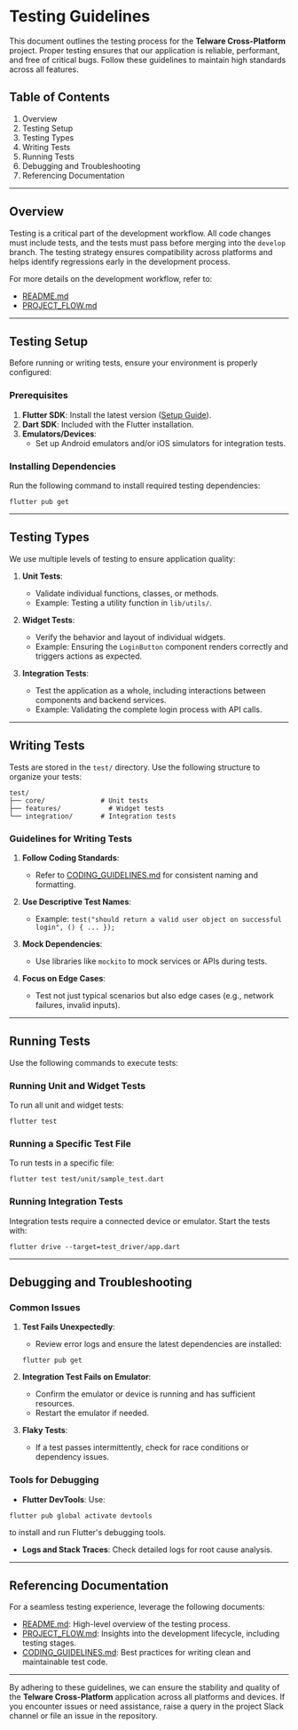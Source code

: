 # Testing Guidelines

This document outlines the testing process for the **Telware Cross-Platform** project. Proper testing ensures that our application is reliable, performant, and free of critical bugs. Follow these guidelines to maintain high standards across all features.

## Table of Contents

1. Overview  
2. Testing Setup  
3. Testing Types  
4. Writing Tests  
5. Running Tests  
6. Debugging and Troubleshooting  
7. Referencing Documentation  

---

## Overview

Testing is a critical part of the development workflow. All code changes must include tests, and the tests must pass before merging into the `develop` branch. The testing strategy ensures compatibility across platforms and helps identify regressions early in the development process.

For more details on the development workflow, refer to:
- [README.md](../README.md#testing)
- [PROJECT_FLOW.md](PROJECT_FLOW.md)

---

## Testing Setup

Before running or writing tests, ensure your environment is properly configured:

### Prerequisites

1. **Flutter SDK**: Install the latest version ([Setup Guide](https://docs.flutter.dev/get-started/install)).
2. **Dart SDK**: Included with the Flutter installation.
3. **Emulators/Devices**:
   - Set up Android emulators and/or iOS simulators for integration tests.

### Installing Dependencies

Run the following command to install required testing dependencies:
```
flutter pub get
```

---

## Testing Types

We use multiple levels of testing to ensure application quality:

1. **Unit Tests**:
   - Validate individual functions, classes, or methods.
   - Example: Testing a utility function in `lib/utils/`.

2. **Widget Tests**:
   - Verify the behavior and layout of individual widgets.
   - Example: Ensuring the `LoginButton` component renders correctly and triggers actions as expected.

3. **Integration Tests**:
   - Test the application as a whole, including interactions between components and backend services.
   - Example: Validating the complete login process with API calls.

---

## Writing Tests

Tests are stored in the `test/` directory. Use the following structure to organize your tests:

```
test/
├── core/              # Unit tests
├── features/            # Widget tests
└── integration/       # Integration tests
```

### Guidelines for Writing Tests

1. **Follow Coding Standards**:
   - Refer to [CODING_GUIDELINES.md](CODING_GUIDELINES.md) for consistent naming and formatting.
   
2. **Use Descriptive Test Names**:
   - Example: `test("should return a valid user object on successful login", () { ... });`

3. **Mock Dependencies**:
   - Use libraries like `mockito` to mock services or APIs during tests.

4. **Focus on Edge Cases**:
   - Test not just typical scenarios but also edge cases (e.g., network failures, invalid inputs).

---

## Running Tests

Use the following commands to execute tests:

### Running Unit and Widget Tests

To run all unit and widget tests:
```
flutter test
```

### Running a Specific Test File

To run tests in a specific file:
```
flutter test test/unit/sample_test.dart
```

### Running Integration Tests

Integration tests require a connected device or emulator. Start the tests with:
```
flutter drive --target=test_driver/app.dart
```

---

## Debugging and Troubleshooting

### Common Issues

1. **Test Fails Unexpectedly**:
   - Review error logs and ensure the latest dependencies are installed:
   ```
   flutter pub get
   ```

2. **Integration Test Fails on Emulator**:
   - Confirm the emulator or device is running and has sufficient resources.
   - Restart the emulator if needed.

3. **Flaky Tests**:
   - If a test passes intermittently, check for race conditions or dependency issues.

### Tools for Debugging

- **Flutter DevTools**: Use:
```
flutter pub global activate devtools
```
to install and run Flutter's debugging tools.

- **Logs and Stack Traces**: Check detailed logs for root cause analysis.

---

## Referencing Documentation

For a seamless testing experience, leverage the following documents:

- [README.md](../README.md#testing): High-level overview of the testing process.
- [PROJECT_FLOW.md](PROJECT_FLOW.md): Insights into the development lifecycle, including testing stages.
- [CODING_GUIDELINES.md](CODING_GUIDELINES.md): Best practices for writing clean and maintainable test code.

---

By adhering to these guidelines, we can ensure the stability and quality of the **Telware Cross-Platform** application across all platforms and devices. If you encounter issues or need assistance, raise a query in the project Slack channel or file an issue in the repository.
